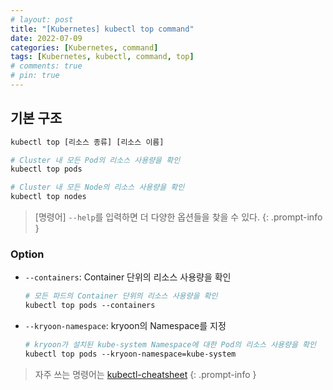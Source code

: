 ```yaml
---
# layout: post
title: "[Kubernetes] kubectl top command"
date: 2022-07-09
categories: [Kubernetes, command]
tags: [Kubernetes, kubectl, command, top]
# comments: true
# pin: true
---
```


## 기본 구조

```bash
kubectl top [리소스 종류] [리소스 이름]

# Cluster 내 모든 Pod의 리소스 사용량을 확인
kubectl top pods

# Cluster 내 모든 Node의 리소스 사용량을 확인
kubectl top nodes
```

> [명령어] `--help`를 입력하면 더 다양한 옵션들을 찾을 수 있다.
{: .prompt-info }

### Option

- `--containers`: Container 단위의 리소스 사용량을 확인
    ```bash
    # 모든 파드의 Container 단위의 리소스 사용량을 확인
    kubectl top pods --containers
    ```

- `--kryoon-namespace`: kryoon의 Namespace를 지정
    ```bash
    # kryoon가 설치된 kube-system Namespace에 대한 Pod의 리소스 사용량을 확인
    kubectl top pods --kryoon-namespace=kube-system
    ```

> 자주 쓰는 명령어는 [kubectl-cheatsheet](https://kubernetes.io/docs/reference/kubectl/cheatsheet/)
{: .prompt-info }